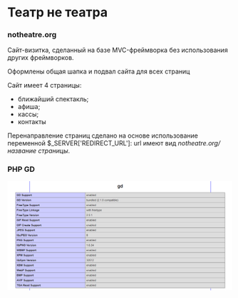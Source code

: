 # Театр не театра

### notheatre.org

Сайт-визитка, сделанный на базе MVC-фреймворка без использования других фреймворков.

Оформлены общая шапка и подвал сайта для всех страниц

Сайт имеет 4 страницы:
* ближайший спектакль;
* афиша;
* кассы;
* контакты

Перенаправление страниц сделано на основе использование переменной $_SERVER['REDIRECT_URL']: url имеют вид *notheatre.org/название страницы*.

### PHP GD
![Подключение php-gd](gd.png)
